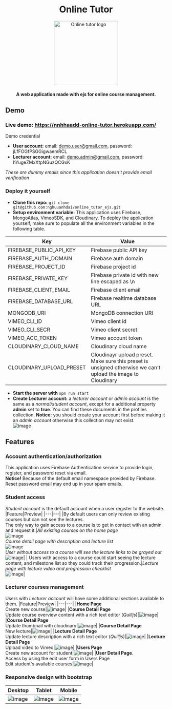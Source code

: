 <h1 align="center">
    Online Tutor
</h1>
<p align="center">
  <img width="200" src="https://user-images.githubusercontent.com/24937352/175797809-493b719c-e306-43f2-a012-8756c5169bae.png" alt="Online tutor logo">
  <br/>
  <h4 align="center">A web application made with ejs for online course management.</h4>
</p>

## Demo
### Live demo: https://nnhhaadd-online-tutor.herokuapp.com/
Demo credential
  - **User account:** email: demo.user@gmail.com, password: jLfFOGfPSGGigwaemRCL  
  - **Lecturer account:** email: demo.admin@gmail.com, password: hYugeZMxXtpNGuzQCGxK  

*These are dummy emails since this application doesn't provide email verification*

### Deploy it yourself
  - **Clone this repo:** `git clone git@github.com:nghuuanhdai/online_tutor_ejs.git`
  - **Setup environment variable:** This application uses Firebase, MongoAtlas, VimeoSDK, and Cloudinary. To deploy the application yourself, make sure to populate all the environment variables in the following table.


| Key | Value |
|---|---|
| FIREBASE_PUBLIC_API_KEY     | Firebase public API key |
| FIREBASE_AUTH_DOMAIN        | Firebase auth domain |
| FIREBASE_PROJECT_ID         | Firebase project id |
| FIREBASE_PRIVATE_KEY        | Firebase private id with new line escaped as \n |
| FIREBASE_CLIENT_EMAIL       | Firebase client email |
| FIREBASE_DATABASE_URL       | Firebase realtime database URL |
| MONGODB_URI                 | MongoDB connection URI |
| VIMEO_CLI_ID                | Vimeo client id |
| VIMEO_CLI_SECR              | Vimeo client secret |
| VIMEO_ACC_TOKEN             | Vimeo account token |
| CLOUDINARY_CLOUD_NAME       | Cloudinary cloud name |
| CLOUDINARY_UPLOAD_PRESET    | Cloudinayr upload preset. Make sure this preset is unsigned otherwise we can't upload the image to Cloudinary |

  - **Start the server with**  `npm run start` 
  - **Create Lecturer account:** a *lecturer account* or *admin account* is the same as a *normal/student account*, except for a additional property **admin** set to **true**. You can find these documents in the profiles collection. **Notice:** you should create your account first before making it an *admin account* otherwise this collection may not exist.  
       ![image](https://user-images.githubusercontent.com/24937352/175797774-1f25a4c8-6c82-4f10-a7e4-2c6f38f76cdd.png)
       
## Features
### Account authentication/authorization
This application uses Firebase Authentication service to provide login, register, and password reset via email.  
**Notice!** Because of the default email namespace provided by Firebase. Reset password email may end up in your spam emails.

### Student access
*Student account* is the default account when a user register to the website.
|Feature|Preview|
|---|---|
|By default users can only review existing courses but can not see the lectures.<br>The only way to gain access to a course is to get in contact with an admin and request it.|*All existing courses on the home page*<br>![image](https://user-images.githubusercontent.com/24937352/175798237-e9d4fb2d-c612-4d72-91a3-fe7eb93d81ee.png)<br>*Course detail page with description and lecture list*<br>![image](https://user-images.githubusercontent.com/24937352/175798407-f5c88336-6f19-4c14-a5c3-81c5c4a056fe.png)<br>*User without access to a course will see the lecture links to be grayed out*<br>![image](https://user-images.githubusercontent.com/24937352/175798162-37878458-eb70-4eea-93a9-e7d6ceba2b1a.png)|
| Users with access to a course could start seeing the lecture content, and milestone list so they could track their progression.|*Lecture page with lecture video and progression checklist*<br>![image](https://user-images.githubusercontent.com/24937352/175798272-9554885e-aff2-4845-b2bc-f6ba7d3b893e.png)|

### Lecturer courses management
Users with *Lecturer account* will have some additional sections available to them.
|Feature|Preview|
|---|---|
|**Home Page**<br>Create new course|![image](https://user-images.githubusercontent.com/24937352/175798664-353efbcc-151d-46d3-b703-532f0afc927c.png)|
|**Course Detail Page**<br>Update course overview content with a rich text editor (*Quilljs*)|![image](https://user-images.githubusercontent.com/24937352/175798671-838b93ac-59a8-4225-bc3a-45dd5b7a3491.png)|
|**Course Detail Page**<br>Update thumbnail with cloudinary|![image](https://user-images.githubusercontent.com/24937352/175798686-a1a3fa14-85c1-421f-b7de-fba53b4ee920.png)|
|**Course Detail Page**<br>New lecture|![image](https://user-images.githubusercontent.com/24937352/175798693-11b5b520-3e47-468c-9d13-c0f30a5b50d3.png)|
|**Lecture Detail Page**<br>Update lecture description with a rich text editor (*Quilljs*)|![image](https://user-images.githubusercontent.com/24937352/175798701-680fd3e2-3501-4a07-883d-dd8707c1e708.png)|
|**Lecture Detail Page**<br>Upload video to Vimeo|![image](https://user-images.githubusercontent.com/24937352/175798707-b6ecc12b-8172-45ee-a955-3c8882161130.png)|
|**Users Page**<br>Create new account for student|![image](https://user-images.githubusercontent.com/24937352/175798660-f688f73e-665d-4607-b3ec-403223fe8b9c.png)|
|**User Detail Page**.<br>Access by using the edit user form in Users Page<br>Edit student's available courses|![image](https://user-images.githubusercontent.com/24937352/175798653-3fe589d8-95bc-4ea4-81a3-0b92329009ca.png)|

### Responsive design with bootstrap
| Desktop | Tablet | Mobile |
|---|---|---|
|![image](https://user-images.githubusercontent.com/24937352/175798041-1ede269f-98bb-45db-91a4-0373e032427d.png)|![image](https://user-images.githubusercontent.com/24937352/175798046-d994f2e8-75d8-469d-b87c-cbac14a15798.png)|![image](https://user-images.githubusercontent.com/24937352/175798054-b70a64c6-5cdf-4405-8a1c-3e903110c2a1.png)|
